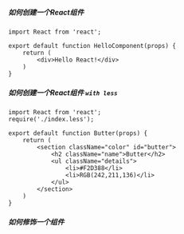 ##### 如何创建一个React组件

```react
import React from 'react';

export default function HelloComponent(props) {
    return (
        <div>Hello React!</div>
    )
}
```

##### 如何创建一个React组件  `with less`
```react
import React from 'react';
require('./index.less');

export default function Butter(props) {
    return (
        <section className="color" id="butter">
            <h2 className="name">Butter</h2>
            <ul className="details">
                <li>#F2D388</li>
                <li>RGB(242,211,136)</li>
            </ul>
        </section>
    )
}
```

##### 如何修饰一个组件
